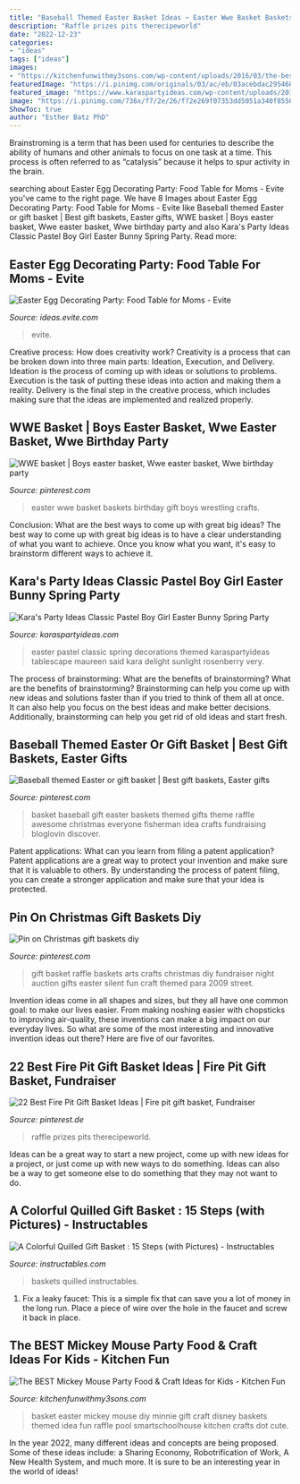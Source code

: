 ```yaml
---
title: "Baseball Themed Easter Basket Ideas ~ Easter Wwe Basket Baskets Birthday Gift Boys Wrestling Crafts"
description: "Raffle prizes pits therecipeworld"
date: "2022-12-23"
categories:
- "ideas"
tags: ["ideas"]
images:
- "https://kitchenfunwithmy3sons.com/wp-content/uploads/2016/03/the-best-mickey-mouse-party-craft-food-ideas-for-kids-minnie-4.jpg"
featuredImage: "https://i.pinimg.com/originals/03/ac/eb/03acebdac29546882f6d9cd5bbf1c5eb.jpg"
featured_image: "https://www.karaspartyideas.com/wp-content/uploads/2013/03/DSC4256_600x902.jpg"
image: "https://i.pinimg.com/736x/f7/2e/26/f72e269f07353dd5051a340f85566b1b.jpg"
ShowToc: true
author: "Esther Batz PhD"
---
```



Brainstroming is a term that has been used for centuries to describe the ability of humans and other animals to focus on one task at a time. This process is often referred to as “catalysis” because it helps to spur activity in the brain.

	

		
searching about Easter Egg Decorating Party: Food Table for Moms - Evite you've came to the right page. We have 8 Images about Easter Egg Decorating Party: Food Table for Moms - Evite like Baseball themed Easter or gift basket | Best gift baskets, Easter gifts, WWE basket | Boys easter basket, Wwe easter basket, Wwe birthday party and also Kara&#039;s Party Ideas Classic Pastel Boy Girl Easter Bunny Spring Party. Read more:
		
    
## Easter Egg Decorating Party: Food Table For Moms - Evite

<img loading=lazy src="https://ideas.evite.com/media/slider-easter-moms-food-table-ahp.jpg" onerror="this.onerror=null;this.src='https://tse4.mm.bing.net/th?id=OIP.DrgHrqGX-na9IO20uTrPAwHaFK&amp;pid=15.1';" alt="Easter Egg Decorating Party: Food Table for Moms - Evite">

_Source: ideas.evite.com_

>evite. 

	

Creative process: How does creativity work?
Creativity is a process that can be broken down into three main parts: Ideation, Execution, and Delivery. Ideation is the process of coming up with ideas or solutions to problems. Execution is the task of putting these ideas into action and making them a reality. Delivery is the final step in the creative process, which includes making sure that the ideas are implemented and realized properly.

    
## WWE Basket | Boys Easter Basket, Wwe Easter Basket, Wwe Birthday Party

<img loading=lazy src="https://i.pinimg.com/originals/03/ac/eb/03acebdac29546882f6d9cd5bbf1c5eb.jpg" onerror="this.onerror=null;this.src='https://tse1.mm.bing.net/th?id=OIP.apdjY_Y4YRvsxFa1uwd35AHaJ4&amp;pid=15.1';" alt="WWE basket | Boys easter basket, Wwe easter basket, Wwe birthday party">

_Source: pinterest.com_

>easter wwe basket baskets birthday gift boys wrestling crafts. 

	

Conclusion: What are the best ways to come up with great big ideas?
The best way to come up with great big ideas is to have a clear understanding of what you want to achieve. Once you know what you want, it's easy to brainstorm different ways to achieve it.

    
## Kara&#039;s Party Ideas Classic Pastel Boy Girl Easter Bunny Spring Party

<img loading=lazy src="https://www.karaspartyideas.com/wp-content/uploads/2013/03/DSC4256_600x902.jpg" onerror="this.onerror=null;this.src='https://tse2.mm.bing.net/th?id=OIP.xliVGcFWluwJlX5HddGnWgHaLI&amp;pid=15.1';" alt="Kara&#039;s Party Ideas Classic Pastel Boy Girl Easter Bunny Spring Party">

_Source: karaspartyideas.com_

>easter pastel classic spring decorations themed karaspartyideas tablescape maureen said kara delight sunlight rosenberry very. 

	

The process of brainstorming: What are the benefits of brainstorming?
What are the benefits of brainstorming?
Brainstorming can help you come up with new ideas and solutions faster than if you tried to think of them all at once. It can also help you focus on the best ideas and make better decisions. Additionally, brainstorming can help you get rid of old ideas and start fresh.

    
## Baseball Themed Easter Or Gift Basket | Best Gift Baskets, Easter Gifts

<img loading=lazy src="https://i.pinimg.com/736x/6b/43/2b/6b432b945d9d72ce07c762ae452bafbd--baseball-easter-basket-ideas-easter-ideas.jpg" onerror="this.onerror=null;this.src='https://tse2.mm.bing.net/th?id=OIP.qgWPx5stHeDPx9Ae_tzTKgHaId&amp;pid=15.1';" alt="Baseball themed Easter or gift basket | Best gift baskets, Easter gifts">

_Source: pinterest.com_

>basket baseball gift easter baskets themed gifts theme raffle awesome christmas everyone fisherman idea crafts fundraising bloglovin discover. 

	

Patent applications: What can you learn from filing a patent application?
Patent applications are a great way to protect your invention and make sure that it is valuable to others. By understanding the process of patent filing, you can create a stronger application and make sure that your idea is protected.

    
## Pin On Christmas Gift Baskets Diy

<img loading=lazy src="https://i.pinimg.com/736x/f7/2e/26/f72e269f07353dd5051a340f85566b1b.jpg" onerror="this.onerror=null;this.src='https://tse4.mm.bing.net/th?id=OIP.98wMlsXldfa0XbHnRY9p5gHaKI&amp;pid=15.1';" alt="Pin on Christmas gift baskets diy">

_Source: pinterest.com_

>gift basket raffle baskets arts crafts christmas diy fundraiser night auction gifts easter silent fun craft themed para 2009 street. 

	

Invention ideas come in all shapes and sizes, but they all have one common goal: to make our lives easier. From making noshing easier with chopsticks to improving air-quality, these inventions can make a big impact on our everyday lives. So what are some of the most interesting and innovative invention ideas out there? Here are five of our favorites.

    
## 22 Best Fire Pit Gift Basket Ideas | Fire Pit Gift Basket, Fundraiser

<img loading=lazy src="https://i.pinimg.com/736x/d9/35/5f/d9355f443bd5f3ee6e86be65bfd077f9.jpg" onerror="this.onerror=null;this.src='https://tse1.mm.bing.net/th?id=OIP.n1fw5qZY7xCPp6dYYpdnmwHaO0&amp;pid=15.1';" alt="22 Best Fire Pit Gift Basket Ideas | Fire pit gift basket, Fundraiser">

_Source: pinterest.de_

>raffle prizes pits therecipeworld. 

	

Ideas can be a great way to start a new project, come up with new ideas for a project, or just come up with new ways to do something. Ideas can also be a way to get someone else to do something that they may not want to do.

    
## A Colorful Quilled Gift Basket : 15 Steps (with Pictures) - Instructables

<img loading=lazy src="https://content.instructables.com/ORIG/F4B/U8K2/I4IXKGVU/F4BU8K2I4IXKGVU.jpg?frame=1" onerror="this.onerror=null;this.src='https://tse1.mm.bing.net/th?id=OIP.cP6vglSf26pBDP35UfQGNQHaGL&amp;pid=15.1';" alt="A Colorful Quilled Gift Basket : 15 Steps (with Pictures) - Instructables">

_Source: instructables.com_

>baskets quilled instructables. 

	

1. Fix a leaky faucet: This is a simple fix that can save you a lot of money in the long run. Place a piece of wire over the hole in the faucet and screw it back in place.

    
## The BEST Mickey Mouse Party Food &amp; Craft Ideas For Kids - Kitchen Fun

<img loading=lazy src="https://kitchenfunwithmy3sons.com/wp-content/uploads/2016/03/the-best-mickey-mouse-party-craft-food-ideas-for-kids-minnie-4.jpg" onerror="this.onerror=null;this.src='https://tse2.mm.bing.net/th?id=OIP.oGH5VBd-QpMVcDX8LAQvwQHaNJ&amp;pid=15.1';" alt="The BEST Mickey Mouse Party Food &amp; Craft Ideas for Kids - Kitchen Fun">

_Source: kitchenfunwithmy3sons.com_

>basket easter mickey mouse diy minnie gift craft disney baskets themed idea fun raffle pool smartschoolhouse kitchen crafts dot cute. 

	

In the year 2022, many different ideas and concepts are being proposed. Some of these ideas include: a Sharing Economy, Robotrification of Work, A New Health System, and much more. It is sure to be an interesting year in the world of ideas!

